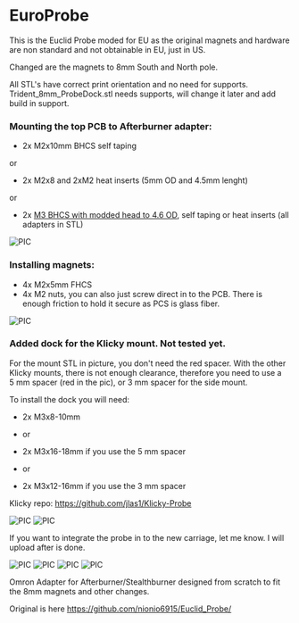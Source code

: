 # EuroProbe

This is the Euclid Probe moded for EU as the original magnets and hardware are non standard and not obtainable in EU, just in US.

Changed are the magnets to 8mm South and North pole.


All STL's have correct print orientation and no need for supports. 
Trident_8mm_ProbeDock.stl needs supports, will change it later and add build in support.

### Mounting the top PCB to Afterburner adapter:
- 2x M2x10mm BHCS self taping 

or

- 2x M2x8 and 2xM2 heat inserts (5mm OD and 4.5mm lenght)

or

- 2x [M3 BHCS with modded head to 4.6 OD](https://github.com/VoronMods/V1/blob/main/Euro_Probe/Images/PIC_5.png), self taping or heat inserts (all adapters in STL)

![PIC](Images/PIC_6.png)


### Installing magnets:
- 4x M2x5mm FHCS 
- 4x M2 nuts, you can also just screw direct in to the PCB. There is enough friction to hold it secure as PCS is glass fiber.

![PIC](Images/PIC_7.png)

### Added dock for the Klicky mount. Not tested yet.
For the mount STL in picture, you don't need the red spacer.
With the other Klicky mounts, there is not enough clearance, therefore you need to use a 5 mm spacer (red in the pic), or 3 mm spacer for the side mount.

To install the dock you will need:

- 2x M3x8-10mm

- or
 
- 2x M3x16-18mm if you use the 5 mm spacer

- or
 
- 2x M3x12-16mm if you use the 3 mm spacer

Klicky repo:
https://github.com/jlas1/Klicky-Probe

![PIC](Images/PIC_11.png)
![PIC](Images/PIC_8.png)

If you want to integrate the probe in to the new carriage, let me know. I will upload after is done.


![PIC](Images/PIC_2.png)
![PIC](Images/PIC_3.png)
![PIC](Images/PIC4.png)
![PIC](Images/PIC_5.png)

Omron Adapter for Afterburner/Stealthburner designed from scratch to fit the 8mm magnets and other changes.

Original is here
https://github.com/nionio6915/Euclid_Probe/
